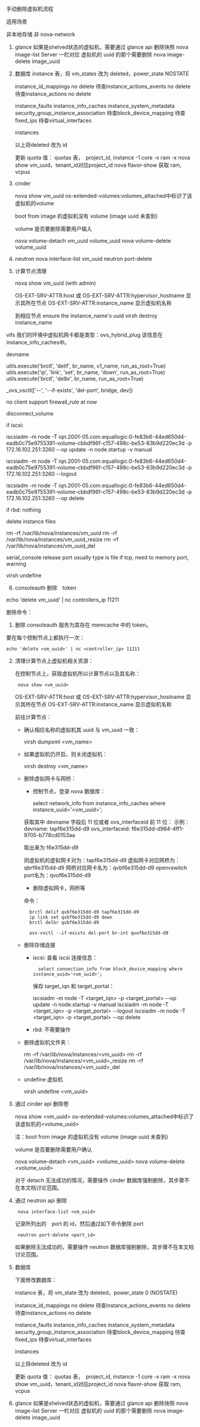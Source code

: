手动删除虚拟机流程

适用场景

非本地存储
非 nova-network

1. glance
    如果是shelved状态的虚拟机，需要通过 glance api 删除快照
    nova image-list 
    Server 一栏对应 虚拟机的 uuid 的那个需要删除
    nova image-delete image_uuid


2. 数据库
    instance 表，将 vm_states 改为 deleted，power_state NOSTATE

    instance_id_mappings no delete
    待查instance_actions_events no delete
    待查instance_actions no delete

    instance_faults
    instance_info_caches
    instance_system_metadata
    security_group_instance_association
    待查block_device_mapping
    待查fixed_ips
    待查virtual_interfaces

    instances

    以上将deleted 改为 id

    更新 quota 值：
    quotas 表，　project_id, instance -1 core -x ram -x
    nova show vm_uuid，tenant_id对应project_id
    nova flavor-show 获取 ram, vcpus

3. cinder

    nova show vm_uuid
    os-extended-volumes:volumes_attached中标识了该虚拟机的volume

    boot from image 的虚拟机没有 volume (image uuid 未查到)

    volume 是否要删除需要用户输入

    nova volume-detach vm_uuid volume_uuid
    nova volume-delete volume_uuid

4. neutron
    nova interface-list vm_uuid
    neutron port-delete

5. 计算节点清理

    nova show vm_uuid (with admin)

    OS-EXT-SRV-ATTR:host 或 OS-EXT-SRV-ATTR:hypervisor_hostname 显示其所在节点
    OS-EXT-SRV-ATTR:instance_name 显示虚拟机名称

    到相应节点
    ensure the instance_name's uuid
    virsh destroy instance_name


vifs 
我们的环境中虚拟机网卡都是类型：ovs_hybrid_plug
该信息在instance_info_caches中。

devname 

utils.execute('brctl', 'delif', br_name, v1_name,
                run_as_root=True)
utils.execute('ip', 'link', 'set', br_name, 'down',
                run_as_root=True)
utils.execute('brctl', 'delbr', br_name,
                run_as_root=True)

_ovs_vsctl(['--', '--if-exists', 'del-port', bridge, dev])


no client support firewall_rule at now

disconnect_volume

if iscsi:

iscsiadm -m node -T
iqn.2001-05.com.equallogic:0-fe83b6-44ed650d4-eadb0c75e9755391-volume-cbbdf96f-c157-498c-be53-83b9d220ec3d -p
172.16.102.251:3260 --op update -n node.startup -v manual

 iscsiadm -m node -T
 iqn.2001-05.com.equallogic:0-fe83b6-44ed650d4-eadb0c75e9755391-volume-cbbdf96f-c157-498c-be53-83b9d220ec3d -p
 172.16.102.251:3260 --logout

 iscsiadm -m node -T
 iqn.2001-05.com.equallogic:0-fe83b6-44ed650d4-eadb0c75e9755391-volume-cbbdf96f-c157-498c-be53-83b9d220ec3d -p
 172.16.102.251:3260 --op delete

if rbd:
    nothing

delete instance files

rm -rf /var/lib/nova/instances/vm_uuid
rm -rf /var/lib/nova/instances/vm_uuid_resize
rm -rf /var/lib/nova/instances/vm_uuid_del

serial_console release port
usually type is file
if tcp, need to  memory port, warning

virsh undefine

6. consoleauth 删除　token

echo 'delete vm_uuid' | nc controllers_ip 11211



删除命令：

1. 删除 consoleauth 服务为其存在 memcache 中的 token。

要在每个控制节点上都执行一次：

    echo 'delete <vm_uuid>' | nc <controller_ip> 11211

2. 清理计算节点上虚拟机相关资源：

    在控制节点上，获取虚拟机所以计算节点以及其名称：

        nova show <vm_uuid>

    OS-EXT-SRV-ATTR:host 或 OS-EXT-SRV-ATTR:hypervisor_hostname 显示其所在节点
    OS-EXT-SRV-ATTR:instance_name 显示虚拟机名称

    前往计算节点：

    * 确认相应名称的虚拟机其 uuid 与 vm_uuid 一致：

        virsh dumpxml <vm_name>

    * 如果虚拟机仍开启，则关闭虚拟机：

        virsh destroy <vm_name>

    * 删除虚拟网卡与网桥：
        * 控制节点，登录 nova 数据库：

            select network_info from instance_info_caches where instance_uuid='<vm_uuid>';

        获取其中 devname 字段后 11 位或者 ovs_interfaceid 前 11 位：
        示例：
        devname: tapf6e315dd-d9
        ovs_interfaceid: f6e315dd-d984-4ff1-9705-b778cd0153aa

        取出来为 f6e315dd-d9

        则虚拟机的虚拟网卡对为：tapf6e315dd-d9
        虚拟网卡对应网桥为：qbrf6e315dd-d9
        网桥对应网卡名为：qvbf6e315dd-d9
        openvswitch port名为：qvof6e315dd-d9

        * 删除虚拟网卡，网桥等

        命令：
            
            brctl delif qvbf6e315dd-d9 tapf6e315dd-d9
            ip link set qvbf6e315dd-d9 down
            brctl delbr qvbf6e315dd-d9

            ovs-vsctl --if-exists del-port br-int qvof6e315dd-d9

    * 删除存储连接
        * iscsi:
            查看 iscsi 连接信息：

                select connection_info from block_device_mapping where instance_uuid='<vm_uuid>';

            保存 target_iqn 和 target_portal：

            iscsiadm -m node -T <target_iqn> -p <target_portal> --op update -n node.startup -v manual
            iscsiadm -m node -T <target_iqn> -p <target_portal> --logout
            iscsiadm -m node -T <target_iqn> -p <target_portal> --op delete

        * rbd:
            不需要操作


    * 删除虚拟机文件夹：

        rm -rf /var/lib/nova/instances/<vm_uuid>
        rm -rf /var/lib/nova/instances/<vm_uuid>_resize
        rm -rf /var/lib/nova/instances/<vm_uuid>_del

    * undefine 虚拟机
        
        virsh undefine <vm_uuid>

3. 通过 cinder api 删除卷

    nova show <vm_uuid>
    os-extended-volumes:volumes_attached中标识了该虚拟机的<volume_uuid>

    注：boot from image 的虚拟机没有 volume (image uuid 未查到)

    volume 是否要删除需要用户确认

    nova volume-detach <vm_uuid> <volume_uuid>
    nova volume-delete <volume_uuid>

    对于 detach 无法成功的情况，需要操作 cinder 数据库强制删除，其步骤不在本文档讨论范围。

4. 通过 neutron api 删除

        nova interface-list <vm_uuid>

    记录所列出的　port 的 id，然后通过如下命令删除 port

        neutron port-delete <port_id>

    如果删除无法成功的，需要操作 neutron 数据库强制删除，其步骤不在本文档讨论范围。

5. 数据库

    下面修改数据库：

    instance 表，将 vm_state 改为 deleted，power_state 0 (NOSTATE)

    instance_id_mappings no delete
    待查instance_actions_events no delete
    待查instance_actions no delete

    instance_faults
    instance_info_caches
    instance_system_metadata
    security_group_instance_association
    待查block_device_mapping
    待查fixed_ips
    待查virtual_interfaces

    instances

    以上将deleted 改为 id

    更新 quota 值：
    quotas 表，　project_id, instance -1 core -x ram -x
    nova show vm_uuid，tenant_id对应project_id
    nova flavor-show 获取 ram, vcpus

6. glance
    如果是shelved状态的虚拟机，需要通过 glance api 删除快照
    nova image-list 
    Server 一栏对应 虚拟机的 uuid 的那个需要删除
    nova image-delete image_uuid

